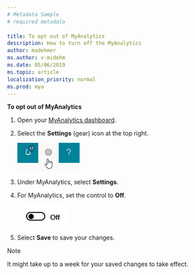 ```yaml
---
# Metadata Sample
# required metadata

title: To opt out of MyAnalytics 
description: How to turn off the MyAnalytics 
author: madehmer
ms.author: v-midehm
ms.date: 05/06/2019
ms.topic: article
localization_priority: normal 
ms.prod: mya
---
```


**To opt out of MyAnalytics**

1. Open your [MyAnalytics dashboard](https://myanalytics.microsoft.com).
2. Select the **Settings** (gear) icon at the top right.

    ![MyAnalytics settings](../../Images/mya/use/mya-gear-settings.png)

3. Under MyAnalytics, select **Settings**.
4. For MyAnalytics, set the control to **Off**.

    ![Slider in off position](../../Images/mya/use/Slider-off.png)
  
5. Select **Save** to save your changes.

> [!NOTE]
> It might take up to a week for your saved changes to take effect.